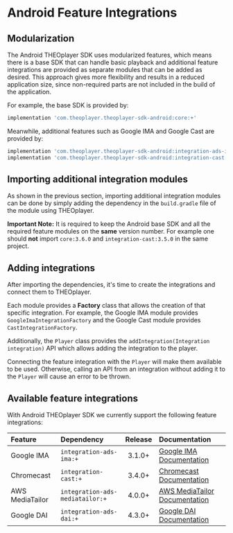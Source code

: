 # Android Feature Integrations

## Modularization

The Android THEOplayer SDK uses modularized features, which means there is a base SDK that can handle basic playback and additional feature integrations are provided as separate modules that can be added as desired.
This approach gives more flexibility and results in a reduced application size, since non-required parts are not included in the build of the application.

For example, the base SDK is provided by:

```groovy
implementation 'com.theoplayer.theoplayer-sdk-android:core:+'
```

Meanwhile, additional features such as Google IMA and Google Cast are provided by:

```groovy
implementation 'com.theoplayer.theoplayer-sdk-android:integration-ads-ima:+'
implementation 'com.theoplayer.theoplayer-sdk-android:integration-cast:+'
```

## Importing additional integration modules

As shown in the previous section, importing additional integration modules can be done by simply adding the dependency in the `build.gradle` file of the module using THEOplayer.

**Important Note:**
It is required to keep the Android base SDK and all the required feature modules on the **same** version number.
For example one should **not** import `core:3.6.0` and `integration-cast:3.5.0` in the same project.

## Adding integrations

After importing the dependencies, it's time to create the integrations and connect them to THEOplayer.

Each module provides a **Factory** class that allows the creation of that specific integration.
For example, the Google IMA module provides `GoogleImaIntegrationFactory` and the Google Cast module provides `CastIntegrationFactory`.

Additionally, the `Player` class provides the `addIntegration(Integration integration)` API which allows adding the integration to the player.

Connecting the feature integration with the `Player` will make them available to be used.
Otherwise, calling an API from an integration without adding it to the `Player` will cause an error to be thrown.

## Available feature integrations

With Android THEOplayer SDK we currently support the following feature integrations:

| Feature         | Dependency                      | Release | Documentation                                                                                                      |
|:----------------|:--------------------------------|:-------:|:-------------------------------------------------------------------------------------------------------------------|
| Google IMA      | `integration-ads-ima:+`         | 3.1.0+  | [Google IMA Documentation](../../../how-to-guides/01-ads/10-google-ima.md#android-sdk)                             |
| Chromecast      | `integration-cast:+`            | 3.4.0+  | [Chromecast Documentation](../../../how-to-guides/03-cast/01-chromecast/00-introduction.md#android-sdk) |
| AWS MediaTailor | `integration-ads-mediatailor:+` | 4.0.0+  | [AWS MediaTailor Documentation](../../../how-to-guides/01-ads/12-mediatailor.md#android-sdk)                       |
| Google DAI      | `integration-ads-dai:+`         | 4.3.0+  | [Google DAI Documentation](../../../how-to-guides/01-ads/08-google-dai.md#android-sdk)                             |
